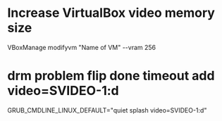 # Increase VirtualBox video memory size
VBoxManage modifyvm "Name of VM" --vram 256
# drm problem flip done timeout add video=SVIDEO-1:d
GRUB_CMDLINE_LINUX_DEFAULT="quiet splash video=SVIDEO-1:d"
